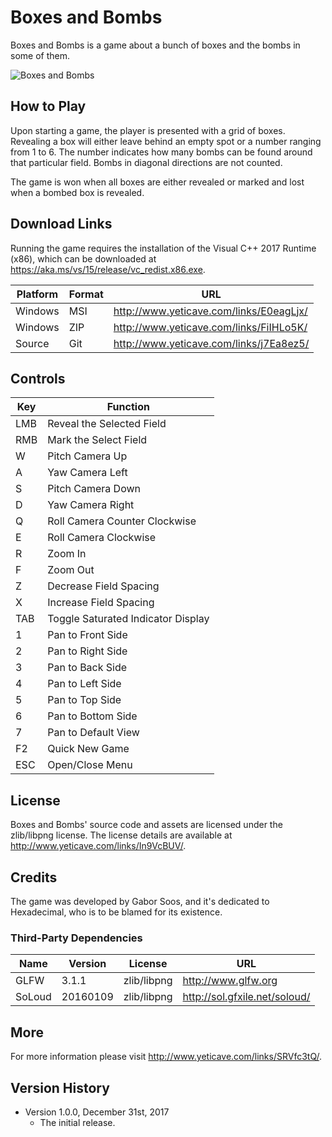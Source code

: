 # Boxes and Bombs

Boxes and Bombs is a game about a bunch of boxes and the bombs in some of them.

![Boxes and Bombs](http://www.yeticave.com/links/mT8dn68t/)


## How to Play

Upon starting a game, the player is presented with a grid of boxes. Revealing a
box will either leave behind an empty spot or a number ranging from 1 to 6. The
number indicates how many bombs can be found around that particular field. Bombs
in diagonal directions are not counted.

The game is won when all boxes are either revealed or marked and lost when a
bombed box is revealed.


## Download Links

Running the game requires the installation of the Visual C++ 2017 Runtime (x86),
which can be downloaded at <https://aka.ms/vs/15/release/vc_redist.x86.exe>.

|Platform|Format|URL                                      |
|--------|------|-----------------------------------------|
|Windows |MSI   |<http://www.yeticave.com/links/E0eagLjx/>|
|Windows |ZIP   |<http://www.yeticave.com/links/FiIHLo5K/>|
|Source  |Git   |<http://www.yeticave.com/links/j7Ea8ez5/>|


## Controls

|Key|Function                          |
|---|----------------------------------|
|LMB|Reveal the Selected Field         |
|RMB|Mark the Select Field             |
|W  |Pitch Camera Up                   |
|A  |Yaw Camera Left                   |
|S  |Pitch Camera Down                 |
|D  |Yaw Camera Right                  |
|Q  |Roll Camera Counter Clockwise     |
|E  |Roll Camera Clockwise             |
|R  |Zoom In                           |
|F  |Zoom Out                          |
|Z  |Decrease Field Spacing            |
|X  |Increase Field Spacing            |
|TAB|Toggle Saturated Indicator Display|
|1  |Pan to Front Side                 |
|2  |Pan to Right Side                 |
|3  |Pan to Back Side                  |
|4  |Pan to Left Side                  |
|5  |Pan to Top Side                   |
|6  |Pan to Bottom Side                |
|7  |Pan to Default View               |
|F2 |Quick New Game                    |
|ESC|Open/Close Menu                   |


## License

Boxes and Bombs' source code and assets are licensed under the zlib/libpng
license.
The license details are available at <http://www.yeticave.com/links/In9VcBUV/>.


## Credits

The game was developed by Gabor Soos, and it's dedicated to Hexadecimal, who is
to be blamed for its existence.


### Third-Party Dependencies

|Name  |Version |License    |URL                            |
|------|--------|-----------|-------------------------------|
|GLFW  |3.1.1   |zlib/libpng|<http://www.glfw.org>          |
|SoLoud|20160109|zlib/libpng|<http://sol.gfxile.net/soloud/>|


## More

For more information please visit <http://www.yeticave.com/links/SRVfc3tQ/>.


## Version History

- Version 1.0.0, December 31st, 2017
  - The initial release.
